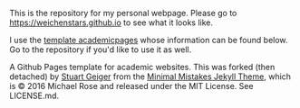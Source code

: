This is the repository for my personal webpage. Please go to https://weichenstars.github.io to see what it looks like.

I use the [template academicpages](https://academicpages.github.io/) whose information can be found below. Go to the repository if you'd like to use it as well.


A Github Pages template for academic websites. This was forked (then detached) by [Stuart Geiger](https://github.com/staeiou) from the [Minimal Mistakes Jekyll Theme](https://mmistakes.github.io/minimal-mistakes/), which is © 2016 Michael Rose and released under the MIT License. See LICENSE.md.